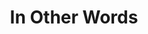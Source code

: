 ---
title: "In Other Words"
description: "Seperti ratusan ribu mahasiswa lain di era 2000 an, saya mengidolakan dan mencoba meniru gaya menulis GM yang khas. Dari dia saya jadi paham bahwa semua yang ada di bawah matahari terhubung. Politik dan bahasa, filsafat dan teknologi, mitos dan puisi, semuanya bisa membantu untuk mengerti yang lain. Kalau spesialis itu overrated, kalau saya boleh mengikuti rabbit hole yang random, terasa sia-sia, tapi menarik."
cover: "/images/reading/in-other-words.png"
publishDate: 2021-07-12
authors: "Goenawan Mohamad"
---